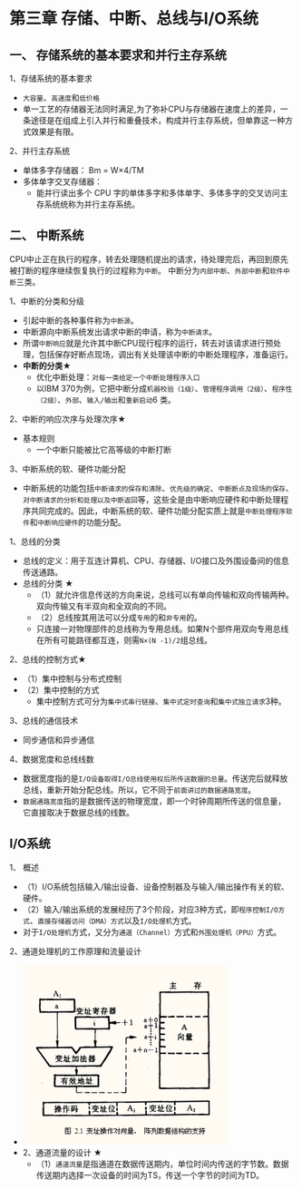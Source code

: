 # 第三章 存储、中断、总线与I/O系统


##  一、 存储系统的基本要求和并行主存系统

1、存储系统的基本要求
  - `大容量`、`高速度`和`低价格`
  - 单一工艺的存储器无法同时满足,为了弥补CPU与存储器在速度上的差异，一条途径是在组成上引入并行和重叠技术，构成并行主存系统，但单靠这一种方式效果是有限。

2、并行主存系统
  - 单体多字存储器： Bm = W×4/TM
  - 多体单字交叉存储器：
    - 能并行读出多个 CPU 字的单体多字和多体单字、多体多字的交叉访问主存系统统称为并行主存系统。

##  二、 中断系统

CPU中止正在执行的程序，转去处理随机提出的请求，待处理完后，再回到原先被打断的程序继续恢复执行的过程称为`中断`。
中断分为`内部中断`、`外部中断`和`软件中断`三类。

1、中断的分类和分级
   - 引起中断的各种事件称为`中断源`。
   - 中断源向中断系统发出请求中断的申请，称为`中断请求`。
   - 所谓`中断响应`就是允许其中断CPU现行程序的运行，转去对该请求进行预处理，包括保存好断点现场，调出有关处理该中断的中断处理程序，准备运行。
   - **中断的分类**★
     - 优化中断处理：`对每一类给定一个中断处理程序入口`
     - 以IBM 370为例，它把中断分成`机器校验（1级）`、`管理程序调用（2级）`、`程序性（2级）`、`外部`、`输入/输出`和`重新启动`6 类。

2、中断的响应次序与处理次序★
   - 基本规则
     - 一个中断只能被比它高等级的中断打断

3、中断系统的软、硬件功能分配
   -  中断系统的功能包括`中断请求的保存和清除`、`优先级的确定`、`中断断点及现场的保存`、`对中断请求的分析和处理以及中断返回`等，这些全是由中断响应硬件和中断处理程序共同完成的。因此，中断系统的软、硬件功能分配实质上就是`中断处理程序软件`和`中断响应硬件`的功能分配。
 

1、总线的分类
   - 总线的定义：用于互连计算机、CPU、存储器、I/O接口及外围设备间的信息传送通路。
   - 总线的分类 ★
     - （1）就允许信息传送的方向来说，总线可以有单向传输和双向传输两种。 双向传输又有半双向和全双向的不同。
     - （2）总线按其用法可以分成`专用`的和`非专用`的。 
     - 只连接一对物理部件的总线称为专用总线。如果N个部件用双向专用总线在所有可能路径都互连，则需`N×(N -1)/2`组总线。
  
2、总线的控制方式★
   - （1）集中控制与分布式控制
   - （2）集中控制的方式
     - 集中控制方式可分为`集中式串行链接`、`集中式定时查询`和`集中式独立请求`3种。
  
3、总线的通信技术
   - 同步通信和异步通信

4、数据宽度和总线线数
   - 数据宽度指的是`I/O设备取得I/O总线使用权后所传送数据的总量`。传送完后就释放总线，重新开始分配总线。所以，它不同于`前面讲过的数据通路宽度`。 
   - `数据通路宽度`指的是数据传送的物理宽度，即一个时钟周期所传送的信息量， 它直接取决于数据总线的线数。

## I/O系统

1、 概述
   - （1）I/O系统包括输入/输出设备、设备控制器及与输入/输出操作有关的软、硬件。
   - （2）输入/输出系统的发展经历了3个阶段，对应3种方式，即`程序控制I/O方式`、`直接存储器访问（DMA）方式`以及`I/O处理机`方式。
   - 对于`I/O处理机`方式，又分为`通道（Channel）`方式和`外围处理机（PPU）`方式。

2、通道处理机的工作原理和流量设计
   - <img src="/learn_1.png">
   - 2、通道流量的设计 ★
     - （1）`通道流量`是指通道在数据传送期内，单位时间内传送的字节数。数据传送期内选择一次设备的时间为TS，传送一个字节的时间为TD。